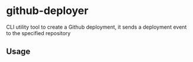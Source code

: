 # github-deployer

CLI utility tool to create a Github deployment, it sends a deployment event to the specified repository

## Usage

```

```